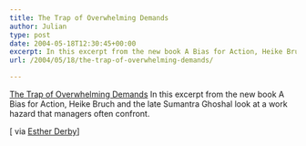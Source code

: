 ```yaml
---
title: The Trap of Overwhelming Demands
author: Julian
type: post
date: 2004-05-18T12:30:45+00:00
excerpt: In this excerpt from the new book A Bias for Action, Heike Bruch and the late Sumantra Ghoshal look at a work hazard that managers often confront.
url: /2004/05/18/the-trap-of-overwhelming-demands/

---
```

[The Trap of Overwhelming Demands][1] In this excerpt from the new book A Bias for Action, Heike Bruch and the late Sumantra Ghoshal look at a work hazard that managers often confront.
  
<!--more-->


  
[ via [Esther Derby][2]]

 [1]: http://hbswk.hbs.edu/item.jhtml?id=4128&t=career_effectiveness
 [2]: http://www.estherderby.com/weblog/blogger.html